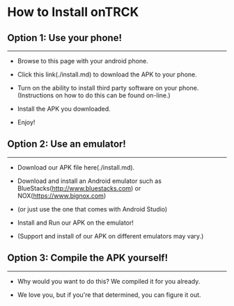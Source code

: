 # How to Install onTRCK

## Option 1: Use your phone!
----------------------------
* Browse to this page with your android phone.

* Click this link(./install.md) to download the APK to your phone.

* Turn on the ability to install third party software on your phone. (Instructions on how to do this can be found on-line.)

* Install the APK you downloaded.

* Enjoy!


## Option 2: Use an emulator!
-----------------------------
* Download our APK file here(./install.md).

* Download and install an Android emulator such as BlueStacks(http://www.bluestacks.com) or NOX(https://www.bignox.com)

* (or just use the one that comes with Android Studio)

* Install and Run our APK on the emulator!

* (Support and install of our APK on different emulators may vary.)


## Option 3: Compile the APK yourself!
--------------------------------------
* Why would you want to do this? We compiled it for you already.

* We love you, but if you're that determined, you can figure it out.

